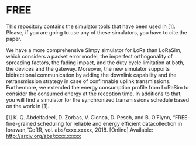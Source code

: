 # FREE

This repository contains the simulator tools that have been used in [1]. Please, if you are going to use any of these simulators, you have to cite the paper.

We have a more comprehensive Simpy simulator for LoRa than LoRaSim, which considers a packet error model, the imperfect orthogonality of spreading factors, the fading impact, and the duty cycle limitation at both, the devices and the gateway. Moreover, the new simulator supports bidirectional communication by adding the downlink capability and the retransmission strategy in case of confirmable uplink transmissions. Furthermore, we extended the energy consumption profile from LoRaSim to consider the consumed energy at the reception time. In additions to that, you will find a simulator for the synchronized transmissions schedule based on the work in [1].


[1] K.  Q.  Abdelfadeel,  D.  Zorbas,  V.  Cionca,  D.  Pesch,  and  B.  O’Flynn, “FREE-  fine-grained  scheduling  for  reliable  and  energy  efficient  datacollection  in  lorawan,”CoRR,  vol.  abs/xxxx.xxxxx,  2018.  [Online].Available: http://arxiv.org/abs/xxxx.xxxxx
